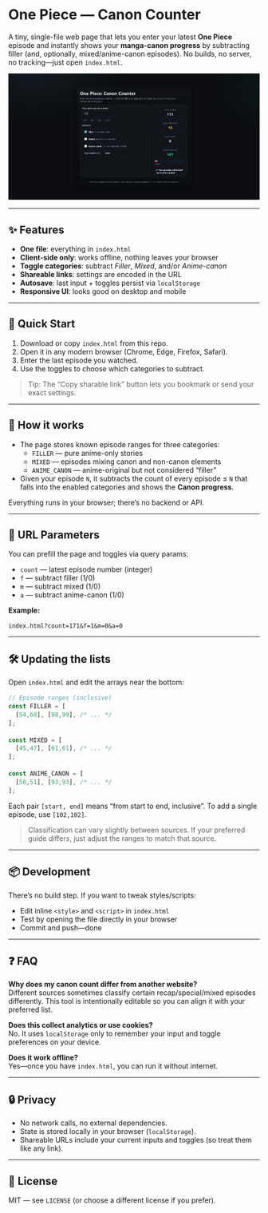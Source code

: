 # One Piece — Canon Counter

A tiny, single-file web page that lets you enter your latest **One Piece** episode and instantly shows your **manga-canon progress** by subtracting filler (and, optionally, mixed/anime-canon episodes). No builds, no server, no tracking—just open `index.html`.

![screenshot](image.png) <!-- optional; remove if you don't commit a screenshot -->

---

## ✨ Features

- **One file**: everything in `index.html`
- **Client-side only**: works offline, nothing leaves your browser
- **Toggle categories**: subtract *Filler*, *Mixed*, and/or *Anime-canon*
- **Shareable links**: settings are encoded in the URL
- **Autosave**: last input + toggles persist via `localStorage`
- **Responsive UI**: looks good on desktop and mobile

---

## 🚀 Quick Start

1. Download or copy `index.html` from this repo.
2. Open it in any modern browser (Chrome, Edge, Firefox, Safari).
3. Enter the last episode you watched.
4. Use the toggles to choose which categories to subtract.

> Tip: The “Copy sharable link” button lets you bookmark or send your exact settings.


---

## 🧭 How it works

- The page stores known episode ranges for three categories:
  - `FILLER` — pure anime-only stories
  - `MIXED` — episodes mixing canon and non-canon elements
  - `ANIME_CANON` — anime-original but not considered “filler”
- Given your episode `N`, it subtracts the count of every episode ≤ `N`
  that falls into the enabled categories and shows the **Canon progress**.

Everything runs in your browser; there’s no backend or API.

---

## 🔗 URL Parameters

You can prefill the page and toggles via query params:

- `count` — latest episode number (integer)
- `f` — subtract filler (1/0)
- `m` — subtract mixed (1/0)
- `a` — subtract anime-canon (1/0)

**Example:**

```
index.html?count=171&f=1&m=0&a=0
```

---

## 🛠️ Updating the lists

Open `index.html` and edit the arrays near the bottom:

```js
// Episode ranges (inclusive)
const FILLER = [
  [54,60], [98,99], /* ... */
];

const MIXED = [
  [45,47], [61,61], /* ... */
];

const ANIME_CANON = [
  [50,51], [93,93], /* ... */
];
```

Each pair `[start, end]` means “from start to end, inclusive”.
To add a single episode, use `[102,102]`.

> Classification can vary slightly between sources. If your preferred guide
> differs, just adjust the ranges to match that source.

---

## 📦 Development

There’s no build step. If you want to tweak styles/scripts:

- Edit inline `<style>` and `<script>` in `index.html`
- Test by opening the file directly in your browser
- Commit and push—done

---

## ❓ FAQ

**Why does my canon count differ from another website?**  
Different sources sometimes classify certain recap/special/mixed episodes differently.
This tool is intentionally editable so you can align it with your preferred list.

**Does this collect analytics or use cookies?**  
No. It uses `localStorage` only to remember your input and toggle preferences on your device.

**Does it work offline?**  
Yes—once you have `index.html`, you can run it without internet.

---

## 🔒 Privacy

- No network calls, no external dependencies.
- State is stored locally in your browser (`localStorage`).
- Shareable URLs include your current inputs and toggles (so treat them like any link).

---

## 📝 License

MIT — see `LICENSE` (or choose a different license if you prefer).
